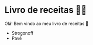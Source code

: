 # Livro de receitas :man_cook:

Olá! Bem vindo ao meu livro de receitas :wave:

-  Strogonoff
- Pavê
